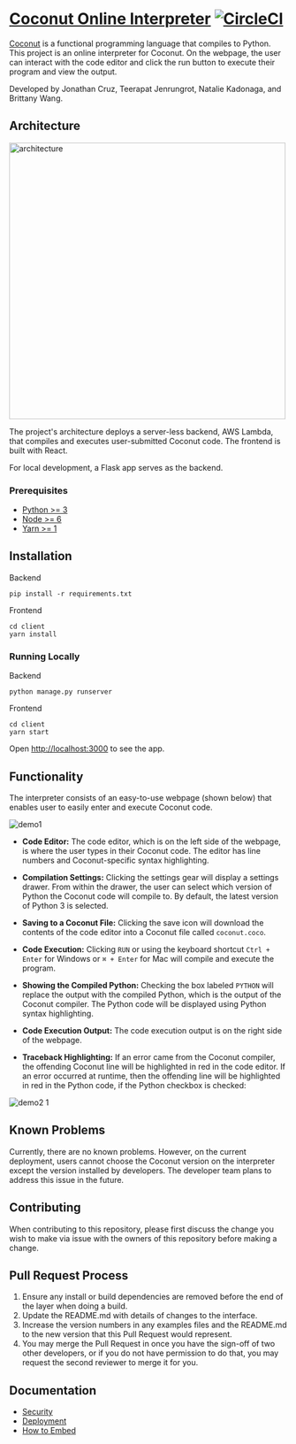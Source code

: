 # [Coconut Online Interpreter][interpreter-url] [![CircleCI][circleci-image]][circleci-url]

[circleci-image]: https://circleci.com/gh/cs121-team-panda/coconut-interpreter.svg?style=shield
[circleci-url]: https://circleci.com/gh/cs121-team-panda/coconut-interpreter
[interpreter-url]: https://cs121-team-panda.github.io/coconut-interpreter

[Coconut](http://coconut-lang.org/) is a functional programming language that compiles to Python. This project is an online interpreter for Coconut. On the webpage, the user can interact with the code editor and click the run button to execute their program and view the output.

Developed by Jonathan Cruz, Teerapat Jenrungrot, Natalie Kadonaga, and Brittany Wang.

## Architecture 
<img width="500" alt="architecture" src="https://user-images.githubusercontent.com/35832643/38783767-b5ef5236-40bb-11e8-91b4-e1d5bdc0aa18.png">

The project's architecture deploys a server-less backend, AWS Lambda, that compiles and executes user-submitted Coconut code. The frontend is built with React.

For local development, a Flask app serves as the backend.

### Prerequisites
* [Python >= 3](https://www.python.org)
* [Node >= 6](https://nodejs.org)
* [Yarn >= 1](https://yarnpkg.com/en/docs/install)

## Installation
Backend
```
pip install -r requirements.txt
```
Frontend
```
cd client
yarn install
```

### Running Locally
Backend
```
python manage.py runserver 
```
Frontend
```
cd client
yarn start
```
Open [http://localhost:3000](http://localhost:3000) to see the app.

## Functionality

The interpreter consists of an easy-to-use webpage (shown below) that enables user to easily enter and execute Coconut code. 

![demo1](https://user-images.githubusercontent.com/35832643/39089307-f309052e-4578-11e8-8be7-7d1c01902a65.gif)

* **Code Editor:** The code editor, which is on the left side of the webpage, is where the user types in their Coconut code. The editor has line numbers and Coconut-specific syntax highlighting.

* **Compilation Settings:** Clicking the settings gear will display a settings drawer. From within the drawer, the user can select which version of Python the Coconut code will compile to. By default, the latest version of Python 3 is selected. 

* **Saving to a Coconut File:** Clicking the save icon will download the contents of the code editor into a Coconut file called ```coconut.coco```.

* **Code Execution:** Clicking `RUN` or using the keyboard shortcut `Ctrl + Enter` for Windows or `⌘ + Enter` for Mac will compile and execute the program.

* **Showing the Compiled Python:** Checking the box labeled `PYTHON` will replace the output with the compiled Python, which is the output of the Coconut compiler. The Python code will be displayed using Python syntax highlighting.

* **Code Execution Output:** The code execution output is on the right side of the webpage. 

* **Traceback Highlighting:** If an error came from the Coconut compiler, the offending Coconut line will be highlighted in red in the code editor. If an error occurred at runtime, then the offending line will be highlighted in red in the Python code, if the Python checkbox is checked:

![demo2 1](https://user-images.githubusercontent.com/35832643/39089360-592b40be-457a-11e8-840c-dca79ba37a02.gif)

## Known Problems
Currently, there are no known problems. However, on the current deployment, users cannot choose the Coconut version on the interpreter except the version installed by developers. The developer team plans to address this issue in the future.

## Contributing

When contributing to this repository, please first discuss the change you wish to make via issue with the owners of this repository before making a change.

## Pull Request Process

1. Ensure any install or build dependencies are removed before the end of the layer when doing a build.
2. Update the README.md with details of changes to the interface.
3. Increase the version numbers in any examples files and the README.md to the new version that this Pull Request would represent.
4. You may merge the Pull Request in once you have the sign-off of two other developers, or if you do not have permission to do that, you may request the second reviewer to merge it for you.

## Documentation
* [Security](https://github.com/cs121-team-panda/coconut-interpreter/blob/master/docs/Security.md)
* [Deployment](https://github.com/cs121-team-panda/coconut-interpreter/blob/master/docs/Deploy.md)
* [How to Embed](https://github.com/cs121-team-panda/coconut-interpreter/blob/master/docs/Embed.md)
